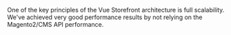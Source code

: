 One of the key principles of the Vue Storefront architecture is full scalability. 
We've achieved very good performance results by not relying on the Magento2/CMS API performance. 
